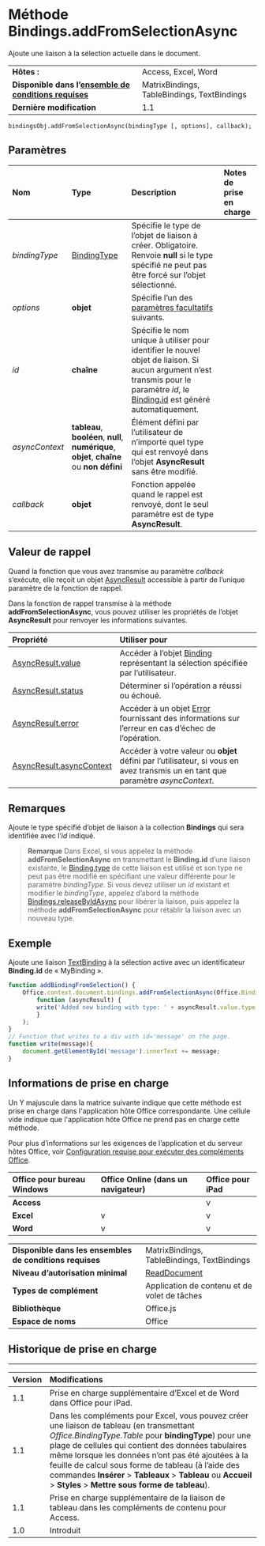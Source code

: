 
# <a name="bindings.addfromselectionasync-method"></a>Méthode Bindings.addFromSelectionAsync
Ajoute une liaison à la sélection actuelle dans le document.

|||
|:-----|:-----|
|**Hôtes :**|Access, Excel, Word|
|**Disponible dans l’[ensemble de conditions requises](../../docs/overview/specify-office-hosts-and-api-requirements.md)**|MatrixBindings, TableBindings, TextBindings|
|**Dernière modification**|1.1|

```
bindingsObj.addFromSelectionAsync(bindingType [, options], callback);
```


## <a name="parameters"></a>Paramètres



|**Nom**|**Type**|**Description**|**Notes de prise en charge**|
|:-----|:-----|:-----|:-----|
| _bindingType_|[BindingType](../../reference/shared/bindingtype-enumeration.md)|Spécifie le type de l’objet de liaison à créer. Obligatoire. Renvoie **null** si le type spécifié ne peut pas être forcé sur l’objet sélectionné.||
| _options_|**objet**|Spécifie l’un des [paramètres facultatifs](../../docs/develop/asynchronous-programming-in-office-add-ins.md#passing-optional-parameters-to-asynchronous-methods) suivants.||
| _id_|**chaîne**|Spécifie le nom unique à utiliser pour identifier le nouvel objet de liaison. Si aucun argument n’est transmis pour le paramètre _id_, le [Binding.id](../../reference/shared/binding.id.md) est généré automatiquement.||
| _asyncContext_|**tableau**, **booléen**, **null**, **numérique**, **objet**, **chaîne** ou **non défini**|Élément défini par l’utilisateur de n’importe quel type qui est renvoyé dans l’objet **AsyncResult** sans être modifié.||
| _callback_|**objet**|Fonction appelée quand le rappel est renvoyé, dont le seul paramètre est de type **AsyncResult**.||

## <a name="callback-value"></a>Valeur de rappel

Quand la fonction que vous avez transmise au paramètre _callback_ s’exécute, elle reçoit un objet [AsyncResult](../../reference/shared/asyncresult.md) accessible à partir de l’unique paramètre de la fonction de rappel.

Dans la fonction de rappel transmise à la méthode **addFromSelectionAsync**, vous pouvez utiliser les propriétés de l’objet **AsyncResult** pour renvoyer les informations suivantes.



|**Propriété**|**Utiliser pour**|
|:-----|:-----|
|[AsyncResult.value](../../reference/shared/asyncresult.value.md)|Accéder à l’objet [Binding](../../reference/shared/binding.md) représentant la sélection spécifiée par l’utilisateur.|
|[AsyncResult.status](../../reference/shared/asyncresult.status.md)|Déterminer si l’opération a réussi ou échoué.|
|[AsyncResult.error](../../reference/shared/asyncresult.error.md)|Accéder à un objet [Error](../../reference/shared/error.md) fournissant des informations sur l’erreur en cas d’échec de l’opération.|
|[AsyncResult.asyncContext](../../reference/shared/asyncresult.asynccontext.md)|Accéder à votre valeur ou **objet** défini par l’utilisateur, si vous en avez transmis un en tant que paramètre _asyncContext_.|

## <a name="remarks"></a>Remarques

Ajoute le type spécifié d’objet de liaison à la collection **Bindings** qui sera identifiée avec l’_id_ indiqué.


 >**Remarque**  Dans Excel, si vous appelez la méthode **addFromSelectionAsync** en transmettant le **Binding.id** d’une liaison existante, le [Binding.type](../../reference/shared/binding.type.md) de cette liaison est utilisé et son type ne peut pas être modifié en spécifiant une valeur différente pour le paramètre _bindingType_. Si vous devez utiliser un _id_ existant et modifier le _bindingType_, appelez d’abord la méthode [Bindings.releaseByIdAsync](../../reference/shared/bindings.releasebyidasync.md) pour libérer la liaison, puis appelez la méthode **addFromSelectionAsync** pour rétablir la liaison avec un nouveau type.


## <a name="example"></a>Exemple

Ajoute une liaison [TextBinding](../../reference/shared/binding.textbinding.md) à la sélection active avec un identificateur **Binding.id** de « MyBinding ».


```js
function addBindingFromSelection() {
    Office.context.document.bindings.addFromSelectionAsync(Office.BindingType.Text, { id: 'MyBinding' }, 
        function (asyncResult) {
        write('Added new binding with type: ' + asyncResult.value.type + ' and id: ' + asyncResult.value.id);
        }
    );
}
// Function that writes to a div with id='message' on the page.
function write(message){
    document.getElementById('message').innerText += message; 
}
```




## <a name="support-details"></a>Informations de prise en charge


Un Y majuscule dans la matrice suivante indique que cette méthode est prise en charge dans l'application hôte Office correspondante. Une cellule vide indique que l'application hôte Office ne prend pas en charge cette méthode.

Pour plus d’informations sur les exigences de l’application et du serveur hôtes Office, voir [Configuration requise pour exécuter des compléments Office](../../docs/overview/requirements-for-running-office-add-ins.md).


|**Office pour bureau Windows**|**Office Online (dans un navigateur)**|**Office pour iPad**|
|:-----|:-----|:-----|
|**Access**||v||
|**Excel**|v|v|v|
|**Word**|v|v|v|

|||
|:-----|:-----|
|**Disponible dans les ensembles de conditions requises**|MatrixBindings, TableBindings, TextBindings|
|**Niveau d’autorisation minimal**|[ReadDocument](../../docs/develop/requesting-permissions-for-api-use-in-content-and-task-pane-add-ins.md)|
|**Types de complément**|Application de contenu et de volet de tâches|
|**Bibliothèque**|Office.js|
|**Espace de noms**|Office|

## <a name="support-history"></a>Historique de prise en charge



****


|**Version**|**Modifications**|
|:-----|:-----|
|1.1|Prise en charge supplémentaire d’Excel et de Word dans Office pour iPad.|
|1.1|Dans les compléments pour Excel, vous pouvez créer une liaison de tableau (en transmettant _Office.BindingType.Table_ pour **bindingType**) pour une plage de cellules qui contient des données tabulaires même lorsque les données n’ont pas été ajoutées à la feuille de calcul sous forme de tableau (à l’aide des commandes **Insérer**  >  **Tableaux**  > **Tableau** ou **Accueil**  >  **Styles**  >  **Mettre sous forme de tableau**).|
|1.1|Prise en charge supplémentaire de la liaison de tableau dans les compléments de contenu pour Access. |
|1.0|Introduit|

